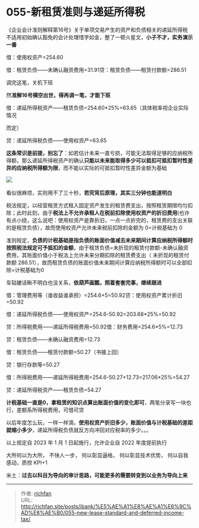 # 055-新租赁准则与递延所得税

《企业会计准则解释第16号》关于单项交易产生的资产和负债相关的递延所得税不适用初始确认豁免的会计处理惜字如金，整了一顿火星文，**小子不才，实务演示一番**

借：使用权资产=254.60

借：租赁负债——未确认融资费用=31.91贷：租赁负债——租赁付款额=286.51

调完这笔，关机下班

然**准解16号横空出世，得再调一笔，才能下班**

借：递延所得税资产——租赁负债=254.60*25%=63.65（具体税率视企业实际情况

而定）

贷：递延所得税负债——使用权资产=63.65

**这条常识是前提，别忘了**：如若估计未来一直亏损，可能无法取得足够的应纳税所得额，那么递延所得税资产的确认**只能以未来能取得多少可以抵扣可抵扣暂时性差异的应纳税所得额为限**，而不能以实际的可抵扣暂时性差异金额为基础

![](https://jsd.cdn.zzko.cn/gh/richffan/img@main/obsidian/IPO/055-新租赁准则与递延所得税_1.webp) 

看似很麻烦，实则用不了三十秒，**若究背后原理，其实三分钟也能道明白**

税法规定，以经营租赁方式租入固定资产发生的租赁费支出，按照租赁期限均匀扣除；此时此刻，由于**税法上不允许承租人在税前扣除使用权资产的折旧费用**(也许有点小绕，这么说吧：使用权资产是靠折旧，一点一点折完的，租赁费的支出关联的是租赁负债），故而使用权资产允许未来税前扣除的金额为 0=计税基础为 0

准则规定，**负债的计税基础是指负债的账面价值减去未来期间计算应纳税所得额时按照税法规定可予抵扣的金额**，由于租赁负债=未折现的租赁付款额-未确认融资费用，其账面价值小于税法上允许未来分期扣除的租赁费支出（ 未折现的租赁付款额 286.51），故而租赁负债的账面价值未来期间计算应纳税所得额时可以全部扣除=计税基础为0

车轱辘话瞅不明白也没关系，**依葫芦画瓢，照着套套完事，继续跟进**

借：管理费用等（谁收益谁承担）=254.6+5=50.92贷：使用权资产累计折旧=50.92

借：递延所得税负债——使用权资产=254.6-50.92=203.68*25%=50.92

贷：所得税费用——递延所得税费用=50.92借：财务费用=254.6*5%=12.73

贷：租赁负债——未确认融资费用=12.73

借：租赁负债——租赁付款额=50.27（书接上回）

贷：银行存款等=50.27

借：所得税费用——递延所得税费用=254.6-50.27+12.73=217.06*25%=54.27

贷：递延所得税资产——租赁负债=54.27

**计税基础一直是0，拿租赁的知识点算出账面价值的变化即可**，两笔分录写一块也行，差额系所得税费用，可借可贷

以后年度怎么玩，一样一样滴，**使用权资产折旧多少，账面价值与计税基础的差距就缩小多少**，递延所得税负债就反方向冲回对应税率的多少。。。

以上规定自 2023 年 1 月 1 日起施行，允许企业自 2022 年度提前执行

大所何以为大所， 不快人一步， 何以彰显逼格， 何以彰显技术优势， 何以自我感动，质控 KPI+1

米土：**过去以科目为导向的审计思路，可能更多的需要转变到以业务为导向上来**

---

> 作者: [richfan](https://richfan.site/)  
> URL: http://richfan.site/posts/ibank/%E5%AE%A1%E8%AE%A1%E6%9C%AD%E8%AE%B0/055-new-lease-standard-and-deferred-income-tax/  

